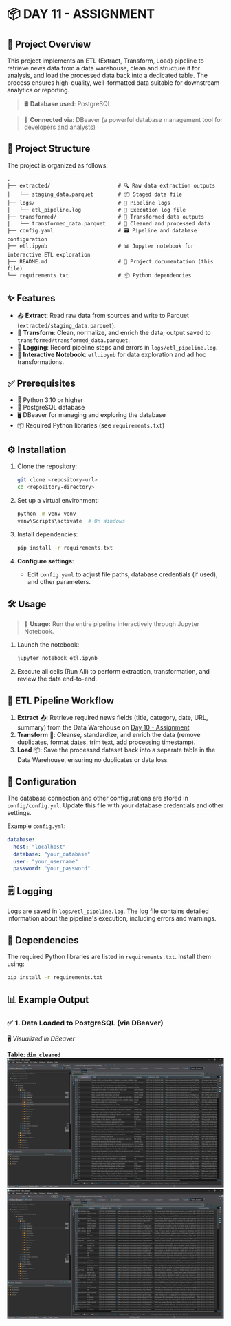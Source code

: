 # 📦 DAY 11 - ASSIGNMENT

## 🚀 Project Overview

This project implements an ETL (Extract, Transform, Load) pipeline to retrieve news data from a data warehouse, clean and structure it for analysis, and load the processed data back into a dedicated table. The process ensures high-quality, well-formatted data suitable for downstream analytics or reporting.

> 🛢️ **Database used**: PostgreSQL

> 🧩 **Connected via**: DBeaver (a powerful database management tool for developers and analysts)

## 📁 Project Structure

The project is organized as follows:

```
.
├── extracted/                      # 🔍 Raw data extraction outputs
│   └── staging_data.parquet        # 📦 Staged data file
├── logs/                           # 📝 Pipeline logs
│   └── etl_pipeline.log            # 📖 Execution log file
├── transformed/                    # 🔄 Transformed data outputs
│   └── transformed_data.parquet    # 💾 Cleaned and processed data
├── config.yaml                     # 🗃 Pipeline and database configuration
├── etl.ipynb                       # 📊 Jupyter notebook for interactive ETL exploration
├── README.md                       # 📘 Project documentation (this file)
└── requirements.txt                # 📦 Python dependencies
```

## ✨ Features

* 📤 **Extract**: Read raw data from sources and write to Parquet (`extracted/staging_data.parquet`).
* 🧹 **Transform**: Clean, normalize, and enrich the data; output saved to `transformed/transformed_data.parquet`.
* 🧾 **Logging**: Record pipeline steps and errors in `logs/etl_pipeline.log`.
* 📓 **Interactive Notebook**: `etl.ipynb` for data exploration and ad hoc transformations.

## ✅ Prerequisites

* 🐍 Python 3.10 or higher
* 🐘 PostgreSQL database
* 🖥️ DBeaver for managing and exploring the database
* 📦 Required Python libraries (see `requirements.txt`)

## ⚙️ Installation

1. Clone the repository:

   ```bash
   git clone <repository-url>
   cd <repository-directory>
   ```

2. Set up a virtual environment:

   ```bash
   python -m venv venv
   venv\Scripts\activate  # On Windows
   ```

3. Install dependencies:

   ```bash
   pip install -r requirements.txt
   ```

4. **Configure settings**:

   * Edit `config.yaml` to adjust file paths, database credentials (if used), and other parameters.

## 🛠️ Usage

> 🎯 **Usage:** Run the entire pipeline interactively through Jupyter Notebook.

1. Launch the notebook:

   ```bash
   jupyter notebook etl.ipynb
   ```
2. Execute all cells (Run All) to perform extraction, transformation, and review the data end-to-end.

## 🔄 ETL Pipeline Workflow

1. **Extract** 📤: Retrieve required news fields (title, category, date, URL, summary) from the Data Warehouse on [Day 10 - Assignment](https://github.com/firdh0/Bootcamp_Dibimbing_Data-Engineering/tree/main/Day%2010_Data%20Warehouse%20Modeling/Assignment)
2. **Transform** 🧹: Cleanse, standardize, and enrich the data (remove duplicates, format dates, trim text, add processing timestamp).
3. **Load** 📦: Save the processed dataset back into a separate table in the Data Warehouse, ensuring no duplicates or data loss.

## 🔧 Configuration

The database connection and other configurations are stored in `config/config.yml`. Update this file with your database credentials and other settings.

Example `config.yml`:

```yaml
database:
  host: "localhost"
  database: "your_database"
  user: "your_username"
  password: "your_password"
```

## 🗒️ Logging

Logs are saved in `logs/etl_pipeline.log`. The log file contains detailed information about the pipeline's execution, including errors and warnings.

## 📄 Dependencies

The required Python libraries are listed in `requirements.txt`. Install them using:

```bash
pip install -r requirements.txt
```

## 📊 Example Output

### ✅ 1. Data Loaded to PostgreSQL (via DBeaver)

🖥️ *Visualized in DBeaver*

**Table: `dim_cleaned`**
![dim_category Table](./image/Screenshot%202025-05-13%20133956.png)
![dim_category Table](./image/Screenshot%202025-05-13%20134317.png)
